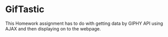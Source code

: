 # GifTastic
This Homework assignment has to do with getting data by GIPHY API using AJAX and then displaying on to the webpage.
